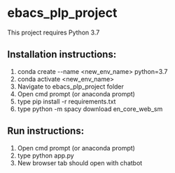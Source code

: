 # ebacs_plp_project

This project requires Python 3.7

## Installation instructions:
1. conda create --name <new_env_name> python=3.7
2. conda activate <new_env_name>
3. Navigate to ebacs_plp_project folder
4. Open cmd prompt (or anaconda prompt)
5. type pip install -r requirements.txt
6. type python -m spacy download en_core_web_sm

## Run instructions:
1. Open cmd prompt (or anaconda prompt)
2. type python app.py
3. New browser tab should open with chatbot
